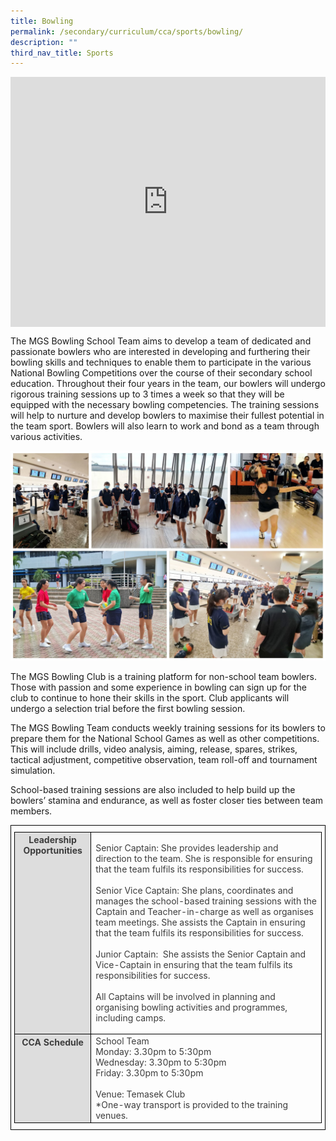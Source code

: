 ```yaml
---
title: Bowling
permalink: /secondary/curriculum/cca/sports/bowling/
description: ""
third_nav_title: Sports
---
```

<div style="width:100%; height:400px">
  <iframe class="ive_eobj_center" allowfullscreen="" frameborder="0" title="MGS Heritage Video" src="https://www.youtube.com/embed/OtluTcW0TyA" height="100%" width="100%">
  </iframe>
</div>

The MGS Bowling School Team aims to develop a team of dedicated and passionate bowlers who are interested in developing and furthering their bowling skills and techniques to enable them to participate in the various National Bowling Competitions over the course of their secondary school education. Throughout their four years in the team, our bowlers will undergo rigorous training sessions up to 3 times a week so that they will be equipped with the necessary bowling competencies. The training sessions will help to nurture and develop bowlers to maximise their fullest potential in the team sport. Bowlers will also learn to work and bond as a team through various activities.

![](/images/Sec_cca/bowling.jpg)

The MGS Bowling Club is a training platform for non-school team bowlers. Those with passion and some experience in bowling can sign up for the club to continue to hone their skills in the sport. Club applicants will undergo a selection trial before the first bowling session.

  

The MGS Bowling Team conducts weekly training sessions for its bowlers to prepare them for the National School Games as well as other competitions. This will include drills, video analysis, aiming, release, spares, strikes, tactical adjustment, competitive observation, team roll-off and tournament simulation.

  

School-based training sessions are also included to help build up the bowlers’ stamina and endurance, as well as foster closer ties between team members.

<style type="text/css">
.tg {
    border-color: black;
    border-style: solid;
    border-width: 1px;
    color: #3D3D3D;
    padding: 10px 5px;
}
.tg td {
    overflow: hidden;
    word-break: normal;
}
.tg th {
    background-color: #DDD;
    border-color: black;
    border-style: solid;
    border-width: 1px;
    color: #3D3D3D;
    font-weight: bold;
}
.tg .tr-norm {
    border-color: black;
    border-style: solid;
    border-width: 1px;
    vertical-align: top;
}
.tg .tr-header {
    border-color: black;
    border-style: solid;
    border-width: 1px;
    color: #3D3D3D;
    font-weight: bold;
    vertical-align: top
}
</style>

<table class="tg">
  <thead>
    <tr>
      <th class="tr-header">Leadership Opportunities</th>
      <td class="tr-norm"><p>Senior Captain: 
        She provides leadership and direction to the team.
      She is responsible for ensuring that the team fulfils its responsibilities for success.        <br>
      <br>
      Senior Vice Captain: She plans, coordinates and manages the school-based training sessions with the Captain and Teacher-in-charge as well as organises team meetings. She assists the Captain in ensuring that the team fulfils its responsibilities for success.        <br>
      <br>
      Junior Captain:  She assists the Senior Captain and Vice-Captain in ensuring that the team fulfils its responsibilities for success.      <br>
      <br>
      All Captains will be involved in planning and organising bowling activities and programmes, including camps.</p></td>
    </tr>
  </thead>
  <tbody>
    <tr>
      <th class="tr-header">CCA Schedule</th>
      <td class="tr-norm">School Team<br>
        Monday: 3.30pm to 5:30pm<br>
        Wednesday: 3.30pm to 5:30pm<br>
        Friday: 3.30pm to 5:30pm        <br>
        <br> Venue: Temasek Club<br>
      *One-way transport is provided to the training venues.</td>
    </tr>
  </tbody>
</table>